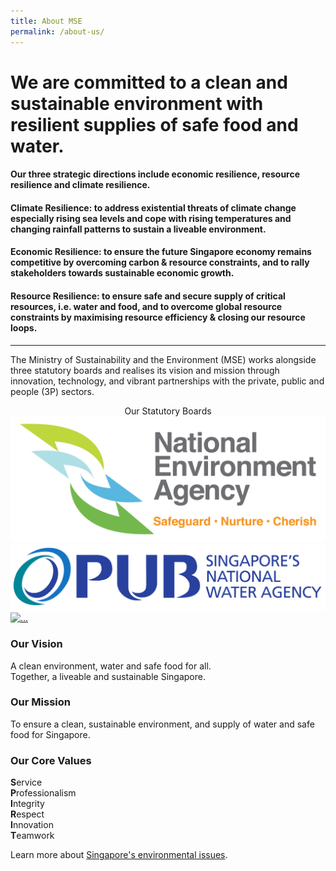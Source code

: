 ```yaml
---
title: About MSE
permalink: /about-us/
---
```


# **We are committed to a clean and sustainable environment with resilient supplies of safe food and water**.

<!-- Our key priorities are to ensure a sustainable, resource-efficient and climate-resilient Singapore.  -->
#### Our three strategic directions include economic resilience, resource resilience and climate resilience.

#### **Climate Resilience**: to address existential threats of climate change especially rising sea levels and cope with rising temperatures and changing rainfall patterns to sustain a liveable environment. 

#### **Economic Resilience**: to ensure the future Singapore economy remains competitive by overcoming carbon & resource constraints, and to rally stakeholders towards sustainable economic growth.

#### **Resource Resilience**: to ensure safe and secure supply of critical resources, i.e. water and food, and to overcome global resource constraints by maximising resource efficiency & closing our resource loops. 

-----

The Ministry of Sustainability and the Environment (MSE) works alongside three statutory boards and realises its vision and mission through innovation, technology, and vibrant partnerships with the private, public and people (3P) sectors.

<center>Our Statutory Boards</center>
<div class="logos-row">
  <div class="grid-column">
    <a href="https://www.nea.gov.sg/"><img src="/images/nea-logo.jpg" alt="..."></a>
  </div>
  <div class="grid-column">
    <a href="https://www.pub.gov.sg//"><img src="/images/pub-logo.png" alt="..."></a>
  </div>
  <div class="grid-column">
    <a href="https://www.sfa.gov.sg/"><img src="https://www.sfa.gov.sg/images/default-source/food-for-thought/sfa-logo357b8e7e76af46cca45da61a2dde4a7e.tmb-600_315.png" alt="..."></a>
  </div>
</div>

### Our Vision

A clean environment, water and safe food for all.  
Together, a liveable and sustainable Singapore.

### Our Mission

To ensure a clean, sustainable environment, and supply of water and safe food for Singapore.

### Our Core Values

**S**ervice  
**P**rofessionalism  
**I**ntegrity  
**R**espect  
**I**nnovation  
**T**eamwork

<!-- 
Our priorities are to:
* Move Towards a Zero Waste Nation and Circular Economy
* Build a Smart, Resilient and Sustainable Water System
* Strengthen our Climate Change Resilience and Transition to a Low-Carbon Future
* Achieve Food Safety and Security Sustainably
* Build a Liveable and Endearing Home -->

 Learn more about [Singapore's environmental issues](/policies/overview/ "Learn The Policies").

<br>
<br>

